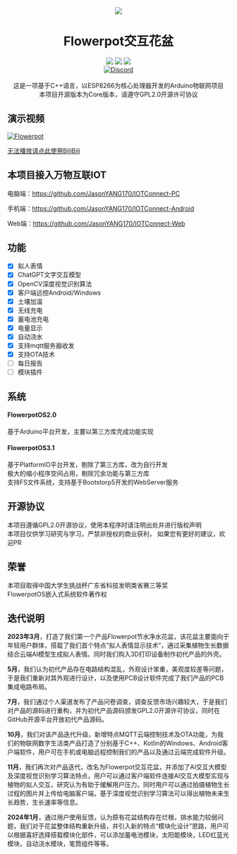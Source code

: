 <div align="center">
	  <img src="https://github.com/JasonYANG170/Flowerpot/assets/39414350/fb4f4e7e-ed8a-4745-9fe7-4c52a4537b50">
    <h1> Flowerpot交互花盆</h1>
    <img src="https://img.shields.io/github/license/JasonYANG170/Flowerpot?style=for-the-badge">
    <img src="https://img.shields.io/github/commit-activity/w/JasonYANG170/Flowerpot?style=for-the-badge">
	<img src="https://img.shields.io/github/languages/count/JasonYANG170/Flowerpot?logo=cplusplus&style=for-the-badge">
	<br>
    	<a href="https://discord.com/invite/az3ceRmgVe"><img alt="Discord" src="https://img.shields.io/discord/978108215499816980?style=social&logo=discord&label=echosec"></a>
  <br>

  <br>
这是一项基于C++语言，以ESP8266为核心处理器开发的Arduino物联网项目
  
<br>
本项目开源版本为Core版本，请遵守GPL2.0开源许可协议
</div>

## 演示视频
[![Flowerpot](https://res.cloudinary.com/marcomontalbano/image/upload/v1719167915/video_to_markdown/images/youtube--T8O9qbLbfRQ-c05b58ac6eb4c4700831b2b3070cd403.jpg)](https://youtu.be/T8O9qbLbfRQ "Flowerpot")


[无法播放请点此使用BiliBili](https://www.bilibili.com/video/BV1LCTFeuEKt/)
## 本项目接入万物互联IOT
电脑端：https://github.com/JasonYANG170/IOTConnect-PC


手机端：https://github.com/JasonYANG170/IOTConnect-Android


Web端：https://github.com/JasonYANG170/IOTConnect-Web

## 功能
- [x] 拟人表情
- [x] ChatGPT文字交互模型
- [x] OpenCV深度视觉识别算法
- [x] 客户端远控Android/Windows
- [x] 土壤加温
- [x] 无线充电
- [x] 蓄电池充电
- [x] 电量显示
- [x] 自动浇水
- [x] 支持mqtt服务器收发
- [x] 支持OTA技术
- [ ] 每日报告
- [ ] 模块插件

## 系统
#### FlowerpotOS2.0
基于Arduino平台开发，主要以第三方库完成功能实现

#### FlowerpotOS3.1
基于PlatformIO平台开发，剔除了第三方库，改为自行开发  
极大的缩小程序空间占用，剔除冗余功能与第三方库  
支持FS文件系统，支持基于Bootstorp5开发的WebServer服务  

## 开源协议
本项目遵循GPL2.0开源协议，使用本程序时请注明出处并进行版权声明  
本项目仅供学习研究与学习，严禁非授权的商业获利，
如果您有更好的建议，欢迎PR

## 荣誉
本项目取得中国大学生挑战杯广东省科技发明类省赛三等奖  
FlowerpotOS嵌入式系统软件著作权

## 迭代说明
**2023年3月**，打造了我们第一个产品Flowerpot节水净水花盆，该花盆主要面向于年轻用户群体，搭载了我们首个特点“拟人表情显示技术”，通过采集植物生长数据结合云端AI模型生成拟人表情。同时我们购入3D打印设备制作初代产品的外壳。  

**5月**，我们认为初代产品存在电路结构混乱，外观设计笨重，美观度较差等问题，于是我们重新对其外观进行设计，以及使用PCB设计软件完成了我们产品的PCB集成电路布局。  

**7月**，我们通过个人渠道发布了产品问卷调查，调查反馈市场兴趣较大，于是我们对产品的源码进行重构，并为初代产品源码颁发GPL2.0开源许可协议，同时在GitHub开源平台开放初代产品源码。  

**10月**，我们对该产品迭代升级，新增特点MQTT云端控制技术及OTA功能，为我们的物联网数字生活类产品打造了分别基于C++、Kotlin的Windows、Android客户端软件，用户可在手机或电脑远程控制我们的产品以及通过云端完成软件升级。  

**11月**，我们再次对产品迭代，改名为Flowerpot交互花盆，并添加了AI交互大模型及深度视觉识别学习算法特点，用户可以通过客户端软件连接AI交互大模型实现与植物的拟人交互，研究认为有助于缓解用户压力。同时用户可以通过拍摄植物生长过程的图片并上传给电脑客户端，基于深度视觉识别学习算法可以得出植物未来生长趋势，生长速率等信息。  

**2024年1月**，通过用户使用反馈，认为原有花盆结构存在烂根，排水能力较弱问题，我们对于花盆整体结构重新升级，并引入新的特点“模块化设计”思路，用户可以根据喜好选择搭载模块化部件，可以添加蓄电池模块，太阳能模块，LED红蓝光模块，自动浇水模块，笔筒组件等等。  





